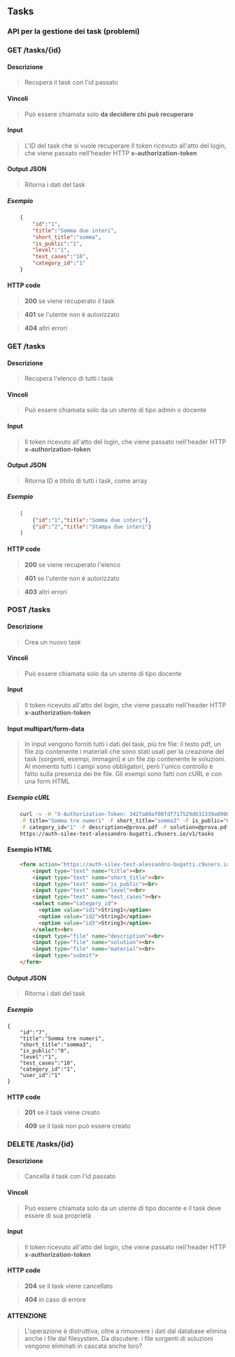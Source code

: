 ## Tasks

### API per la gestione dei task (problemi)

### GET /tasks/{id}
#### Descrizione
> Recupera il task con l'id passato
#### Vincoli
> Può essere chiamata solo **da decidere chi può recuperare**
#### Input 
> L'ID del task che si vuole recuperare
> Il token ricevuto all'atto del login, che viene passato nell'header HTTP **x-authorization-token**
#### Output JSON
> Ritorna i dati del task
##### Esempio

```json
    {
        "id":"1",
        "title":"Somma due interi",
        "short_title":"somma",
        "is_public":"1",
        "level":"1",
        "test_cases":"10",
        "category_id":"1"
    }
```

#### HTTP code
> **200** se viene recuperato il task

> **401** se l'utente non è autorizzato

> **404** altri errori


### GET /tasks
#### Descrizione
> Recupera l'elenco di tutti i task
#### Vincoli
> Può essere chiamata solo da un utente di tipo admin o docente
#### Input 
> Il token ricevuto all'atto del login, che viene passato nell'header HTTP **x-authorization-token**
#### Output JSON
> Ritorna ID e titolo di tutti i task, come array
##### Esempio

```json
    [
        {"id":"1","title":"Somma due interi"},
        {"id":"2","title":"Stampa due interi"}
    ]
```

#### HTTP code
> **200** se viene recuperato l'elenco

> **401** se l'utente non è autorizzato

> **403** altri errori



### POST /tasks
#### Descrizione
> Crea un nuovo task
#### Vincoli
> Può essere chiamata solo da un utente di tipo docente
#### Input 
> Il token ricevuto all'atto del login, che viene passato nell'header HTTP **x-authorization-token**
#### Input multipart/form-data
> In input vengono forniti tutti i dati del task, più tre file: il testo pdf, un file zip contenente i materiali che sono stati usati per la creazione del task (sorgenti, esempi, immagini) e un file zip contenente le soluzioni. 
Al momento tutti i campi sono obbligatori, però l'unico controllo è fatto sulla presenza dei tre file.
Gli esempi sono fatti con cURL e con una form HTML
##### Esempio cURL

```bash
    curl -v -H "X-Authorization-Token: 3427a80af08fdf717529d631339a090635acf72079712c12a8a0f2498c5f87da" \
    -F title="Somma tre numeri" -F short_title="somma3" -F is_public="0" -F level="1" -F test_cases="10" \
    -F category_id="1" -F description=@prova.pdf -F solution=@prova.pdf -F material=@prova.pdf \
    https://auth-silex-test-alessandro-bugatti.c9users.io/v1/tasks
```

#### Esempio HTML

```html
    <form action="https://auth-silex-test-alessandro-bugatti.c9users.io/tasks" enctype="multipart/form-data" method="post" >
        <input type="text" name="title"><br>
        <input type="text" name="short_title"><br>
        <input type="text" name="is_public"><br>
        <input type="text" name="level"><br>
        <input type="text" name="test_cases"><br>
        <select name="category_id">
          <option value="id1">String1</option>
          <option value="id2">String2</option>
          <option value="id3">String3</option>
        </select><br>
        <input type="file" name="description"><br>
        <input type="file" name="solution"><br>
        <input type="file" name="material"><br>
        <input type="submit">
    </form>
```

#### Output JSON
> Ritorna i dati del task
##### Esempio
    {
        "id":"7",
        "title":"Somma tre numeri",
        "short_title":"somma3",
        "is_public":"0",
        "level":"1",
        "test_cases":"10",
        "category_id":"1",
        "user_id":"1"
    }
#### HTTP code
> **201** se il task viene creato

> **409** se il task non può essere creato

### DELETE /tasks/{id}
#### Descrizione
> Cancella il task con l'id passato
#### Vincoli
> Può essere chiamata solo da un utente di tipo docente e il task deve essere di sua proprietà
#### Input 
> Il token ricevuto all'atto del login, che viene passato nell'header HTTP **x-authorization-token**
#### HTTP code
> **204** se il task viene cancellato

> **404** in caso di errore

<div class="alert alert-info">

#### ATTENZIONE
> L'operazione è distruttiva, oltre a rimuovere i dati dal database elimina anche i file dal filesystem.
Da discutere: i file sorgenti di soluzioni vengono eliminati in cascata anche loro?

</div>

